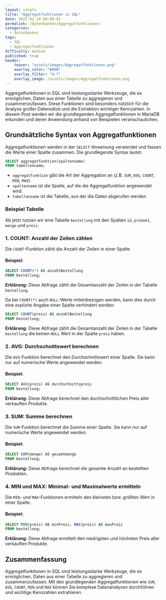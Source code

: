 ```yaml
---
layout: single
title: "Aggregatfunktionen in SQL"
date: 2025-02-24 00:00:02
permalink: /Datenbanken/Aggregatfunktionen/
categories:
  - Datenbanken
tags:
  - SQL
  - Aggregatfunktionen
difficulty: medium
published: true
header:
    teaser: "assets/images/Aggregatfunktionen.png"
    overlay_color: "#000"
    overlay_filter: "0.7"
    overlay_image: /assets/images/Aggregatfunktionen.png
---
```


Aggregatfunktionen in SQL sind leistungsstarke Werkzeuge, die es ermöglichen, Daten aus einer Tabelle zu aggregieren und zusammenzufassen. Diese Funktionen sind besonders nützlich für die Analyse großer Datensätze und die Extraktion wichtiger Kennzahlen. In diesem Post werden wir die grundlegenden Aggregatfunktionen in MariaDB erkunden und deren Anwendung anhand von Beispielen veranschaulichen.

## Grundsätzliche Syntax von Aggregatfunktionen
Aggregatfunktionen werden in der `SELECT`-Anweisung verwendet und fassen die Werte einer Spalte zusammen. Die grundlegende Syntax lautet:

```sql
SELECT aggregatfunktion(spaltenname)
FROM tabellenname;
```

- `aggregatfunktion` gibt die Art der Aggregation an (z.B. `SUM`, `AVG`, `COUNT`, `MIN`, `MAX`).
- `spaltenname` ist die Spalte, auf die die Aggregatfunktion angewendet wird.
- `tabellenname` ist die Tabelle, aus der die Daten abgerufen werden.

### Beispiel Tabelle
Ab jetzt nutzen wir eine Tabelle `bestellung` mit den Spalten `id`, `produkt`, `menge` und `preis`. 

### 1. COUNT: Anzahl der Zeilen zählen
Die `COUNT`-Funktion zählt die Anzahl der Zeilen in einer Spalte. 

#### Beispiel:
```sql
SELECT COUNT(*) AS anzahlBestellung
FROM bestellung;
```
**Erklärung:** Diese Abfrage zählt die Gesamtanzahl der Zeilen in der Tabelle `bestellung`.

Da bei `COUNT(*)` auch `NULL`-Werte miteinbezogen werden, kann dies durch eine explizite Angabe einer Spalte verhindert werden:

```sql
SELECT COUNT(preis) AS anzahlBestellung
FROM bestellung;
```
**Erklärung:** Diese Abfrage zählt die Gesamtanzahl der Zeilen in der Tabelle `bestellung` die keinen `NULL` Wert in der Spalte `preis` haben.

### 2. AVG: Durchschnittswert berechnen
Die `AVG`-Funktion berechnet den Durchschnittswert einer Spalte. Sie kann nur auf numerische Werte angewendet werden.

#### Beispiel:
```sql
SELECT AVG(preis) AS durchschnittspreis
FROM bestellung;
```
**Erklärung:** Diese Abfrage berechnet den durchschnittlichen Preis aller verkauften Produkte.

### 3. SUM: Summe berechnen
Die `SUM`-Funktion berechnet die Summe einer Spalte. Sie kann nur auf numerische Werte angewendet werden.

#### Beispiel:
```sql
SELECT SUM(menge) AS gesamtmenge
FROM bestellung;
```
**Erklärung:** Diese Abfrage berechnet die gesamte Anzahl an bestellten Produkten.

### 4. MIN und MAX: Minimal- und Maximalwerte ermitteln
Die `MIN`- und `MAX`-Funktionen ermitteln den kleinsten bzw. größten Wert in einer Spalte.

#### Beispiel:
```sql
SELECT MIN(preis) AS minPreis, MAX(preis) AS maxPreis
FROM bestellung;
```
**Erklärung:** Diese Abfrage ermittelt den niedrigsten und höchsten Preis aller verkauften Produkte.

## Zusammenfassung
Aggregatfunktionen in SQL sind leistungsstarke Werkzeuge, die es ermöglichen, Daten aus einer Tabelle zu aggregieren und zusammenzufassen. Mit den grundlegenden Aggregatfunktionen wie `SUM`, `AVG`, `COUNT`, `MIN` und `MAX` können Sie komplexe Datenanalysen durchführen und wichtige Kennzahlen extrahieren.
